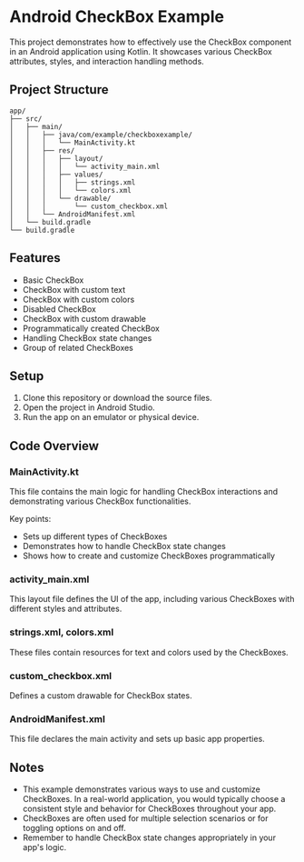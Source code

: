 # Android CheckBox Example

This project demonstrates how to effectively use the CheckBox component in an Android application using Kotlin. It showcases various CheckBox attributes, styles, and interaction handling methods.

## Project Structure

```
app/
├── src/
│   ├── main/
│   │   ├── java/com/example/checkboxexample/
│   │   │   └── MainActivity.kt
│   │   ├── res/
│   │   │   ├── layout/
│   │   │   │   └── activity_main.xml
│   │   │   ├── values/
│   │   │   │   ├── strings.xml
│   │   │   │   └── colors.xml
│   │   │   └── drawable/
│   │   │       └── custom_checkbox.xml
│   │   └── AndroidManifest.xml
│   └── build.gradle
└── build.gradle
```

## Features

- Basic CheckBox
- CheckBox with custom text
- CheckBox with custom colors
- Disabled CheckBox
- CheckBox with custom drawable
- Programmatically created CheckBox
- Handling CheckBox state changes
- Group of related CheckBoxes

## Setup

1. Clone this repository or download the source files.
2. Open the project in Android Studio.
3. Run the app on an emulator or physical device.

## Code Overview

### MainActivity.kt

This file contains the main logic for handling CheckBox interactions and demonstrating various CheckBox functionalities.

Key points:
- Sets up different types of CheckBoxes
- Demonstrates how to handle CheckBox state changes
- Shows how to create and customize CheckBoxes programmatically

### activity_main.xml

This layout file defines the UI of the app, including various CheckBoxes with different styles and attributes.

### strings.xml, colors.xml

These files contain resources for text and colors used by the CheckBoxes.

### custom_checkbox.xml

Defines a custom drawable for CheckBox states.

### AndroidManifest.xml

This file declares the main activity and sets up basic app properties.

## Notes

- This example demonstrates various ways to use and customize CheckBoxes. In a real-world application, you would typically choose a consistent style and behavior for CheckBoxes throughout your app.
- CheckBoxes are often used for multiple selection scenarios or for toggling options on and off.
- Remember to handle CheckBox state changes appropriately in your app's logic.

